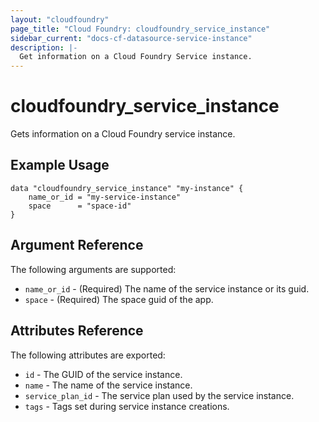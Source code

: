 ```yaml
---
layout: "cloudfoundry"
page_title: "Cloud Foundry: cloudfoundry_service_instance"
sidebar_current: "docs-cf-datasource-service-instance"
description: |-
  Get information on a Cloud Foundry Service instance.
---
```


# cloudfoundry\_service\_instance

Gets information on a Cloud Foundry service instance.

## Example Usage

```
data "cloudfoundry_service_instance" "my-instance" {
    name_or_id = "my-service-instance"
    space      = "space-id"
}
```

## Argument Reference

The following arguments are supported:

* `name_or_id` - (Required) The name of the service instance or its guid.
* `space` - (Required) The space guid of the app.

## Attributes Reference

The following attributes are exported:

* `id` - The GUID of the service instance.
* `name` - The name of the service instance.
* `service_plan_id` - The service plan used by the service instance.
* `tags` - Tags set during service instance creations.
